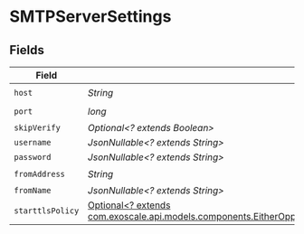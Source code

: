 # SMTPServerSettings


## Fields

| Field                                                                                                                                                                                                                                                              | Type                                                                                                                                                                                                                                                               | Required                                                                                                                                                                                                                                                           | Description                                                                                                                                                                                                                                                        | Example                                                                                                                                                                                                                                                            |
| ------------------------------------------------------------------------------------------------------------------------------------------------------------------------------------------------------------------------------------------------------------------ | ------------------------------------------------------------------------------------------------------------------------------------------------------------------------------------------------------------------------------------------------------------------ | ------------------------------------------------------------------------------------------------------------------------------------------------------------------------------------------------------------------------------------------------------------------ | ------------------------------------------------------------------------------------------------------------------------------------------------------------------------------------------------------------------------------------------------------------------ | ------------------------------------------------------------------------------------------------------------------------------------------------------------------------------------------------------------------------------------------------------------------ |
| `host`                                                                                                                                                                                                                                                             | *String*                                                                                                                                                                                                                                                           | :heavy_check_mark:                                                                                                                                                                                                                                                 | N/A                                                                                                                                                                                                                                                                | smtp.example.com                                                                                                                                                                                                                                                   |
| `port`                                                                                                                                                                                                                                                             | *long*                                                                                                                                                                                                                                                             | :heavy_check_mark:                                                                                                                                                                                                                                                 | N/A                                                                                                                                                                                                                                                                | 25                                                                                                                                                                                                                                                                 |
| `skipVerify`                                                                                                                                                                                                                                                       | *Optional<? extends Boolean>*                                                                                                                                                                                                                                      | :heavy_minus_sign:                                                                                                                                                                                                                                                 | N/A                                                                                                                                                                                                                                                                | false                                                                                                                                                                                                                                                              |
| `username`                                                                                                                                                                                                                                                         | *JsonNullable<? extends String>*                                                                                                                                                                                                                                   | :heavy_minus_sign:                                                                                                                                                                                                                                                 | N/A                                                                                                                                                                                                                                                                | smtpuser                                                                                                                                                                                                                                                           |
| `password`                                                                                                                                                                                                                                                         | *JsonNullable<? extends String>*                                                                                                                                                                                                                                   | :heavy_minus_sign:                                                                                                                                                                                                                                                 | N/A                                                                                                                                                                                                                                                                | ein0eemeev5eeth3Ahfu                                                                                                                                                                                                                                               |
| `fromAddress`                                                                                                                                                                                                                                                      | *String*                                                                                                                                                                                                                                                           | :heavy_check_mark:                                                                                                                                                                                                                                                 | N/A                                                                                                                                                                                                                                                                | yourgrafanauser@yourdomain.example.com                                                                                                                                                                                                                             |
| `fromName`                                                                                                                                                                                                                                                         | *JsonNullable<? extends String>*                                                                                                                                                                                                                                   | :heavy_minus_sign:                                                                                                                                                                                                                                                 | N/A                                                                                                                                                                                                                                                                | Company Grafana                                                                                                                                                                                                                                                    |
| `starttlsPolicy`                                                                                                                                                                                                                                                   | [Optional<? extends com.exoscale.api.models.components.EitherOpportunisticStartTLSMandatoryStartTLSOrNoStartTLSDefaultIsOpportunisticStartTLS>](../../models/components/EitherOpportunisticStartTLSMandatoryStartTLSOrNoStartTLSDefaultIsOpportunisticStartTLS.md) | :heavy_minus_sign:                                                                                                                                                                                                                                                 | N/A                                                                                                                                                                                                                                                                | NoStartTLS                                                                                                                                                                                                                                                         |